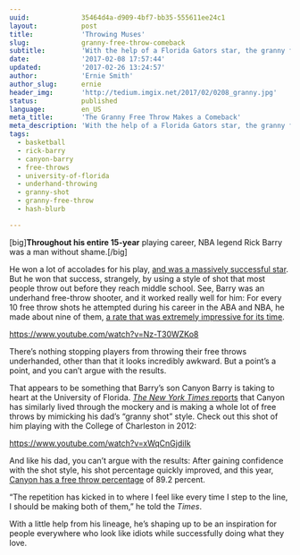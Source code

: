 ```yaml
---
uuid:             35464d4a-d909-4bf7-bb35-555611ee24c1
layout:           post
title:            'Throwing Muses'
slug:             granny-free-throw-comeback
subtitle:         'With the help of a Florida Gators star, the granny free throw is making a comeback. We suddenly feel our shot percentage going way up.'
date:             '2017-02-08 17:57:44'
updated:          '2017-02-26 13:24:57'
author:           'Ernie Smith'
author_slug:      ernie
header_img:       'http://tedium.imgix.net/2017/02/0208_granny.jpg'
status:           published
language:         en_US
meta_title:       'The Granny Free Throw Makes a Comeback'
meta_description: 'With the help of a Florida Gators star, the granny free throw is making a comeback. We suddenly feel our shot percentage going way up.'
tags:
  - basketball
  - rick-barry
  - canyon-barry
  - free-throws
  - university-of-florida
  - underhand-throwing
  - granny-shot
  - granny-free-throw
  - hash-blurb

---
```


[big]**Throughout his entire 15-year** playing career, NBA legend Rick Barry was a man without shame.[/big]

He won a lot of accolades for his play, [and was a massively successful star](http://www.nba.com/history/players/barry_bio.html). But he won that success, strangely, by using a style of shot that most people throw out before they reach middle school. See, Barry was an underhand free-throw shooter, and it worked really well for him: For every 10 free throw shots he attempted during his career in the ABA and NBA, he made about nine of them, [a rate that was extremely impressive for its time](http://www.basketball-reference.com/leaders/ft_pct_career.html).

https://www.youtube.com/watch?v=Nz-T30WZKo8

There’s nothing stopping players from throwing their free throws underhanded, other than that it looks incredibly awkward. But a point’s a point, and you can’t argue with the results.

That appears to be something that Barry’s son Canyon Barry is taking to heart at the University of Florida. [*The New York Times* reports](https://www.nytimes.com/2017/02/08/sports/ncaabasketball/underhand-free-throw-rick-barry.html) that Canyon has similarly lived through the mockery and is making a whole lot of free throws by mimicking his dad’s “granny shot” style. Check out this shot of him playing with the College of Charleston in 2012:

https://www.youtube.com/watch?v=xWqCnGjdiIk

And like his dad, you can’t argue with the results: After gaining confidence with the shot style, his shot percentage quickly improved, and this year, [Canyon has a free throw percentage](http://www.espn.com/mens-college-basketball/player/_/id/61892/canyon-barry) of 89.2 percent.

“The repetition has kicked in to where I feel like every time I step to the line, I should be making both of them,” he told the *Times*.

With a little help from his lineage, he’s shaping up to be an inspiration for people everywhere who look like idiots while successfully doing what they love.
